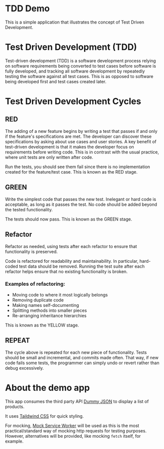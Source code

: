 # TDD Demo

This is a simple application that illustrates the concept of Test Driven Development.

# Test Driven Development (TDD)

Test-driven development (TDD) is a software development process relying on software requirements being converted to test cases before software is fully developed, and tracking all software development by repeatedly testing the software against all test cases. This is as opposed to software being developed first and test cases created later.

# Test Driven Development Cycles

## RED

The adding of a new feature begins by writing a test that passes if and only if the feature's specifications are met. The developer can discover these specifications by asking about use cases and user stories. A key benefit of test-driven development is that it makes the developer focus on requirements before writing code. This is in contrast with the usual practice, where unit tests are only written after code.

Run the tests, you should see them fail since there is no implementation created for the feature/test case. This is known as the RED stage.

## GREEN

Write the simplest code that passes the new test. Inelegant or hard code is acceptable, as long as it passes the test. No code should be added beyond the tested functionality.

The tests should now pass. This is known as the GREEN stage.

## Refactor

Refactor as needed, using tests after each refactor to ensure that functionality is preserved.

Code is refactored for readability and maintainability. In particular, hard-coded test data should be removed. Running the test suite after each refactor helps ensure that no existing functionality is broken.

### Examples of refactoring:

- Moving code to where it most logically belongs
- Removing duplicate code
- Making names self-documenting
- Splitting methods into smaller pieces
- Re-arranging inheritance hierarchies

This is known as the YELLOW stage.

## REPEAT

The cycle above is repeated for each new piece of functionality. Tests should be small and incremental, and commits made often. That way, if new code fails some tests, the programmer can simply undo or revert rather than debug excessively.

# About the demo app

This app consumes the third party API [Dummy JSON](https://dummyjson.com/) to display a list of products.

It uses [Taildwind CSS](https://tailwindcss.com/) for quick styling.

For mocking, [Mock Service Worker](https://mswjs.io/) will be used as this is the most practical/standard way of mocking http requests for testing purposes. However, alternatives will be provided, like mocking `fetch` itself, for example.

